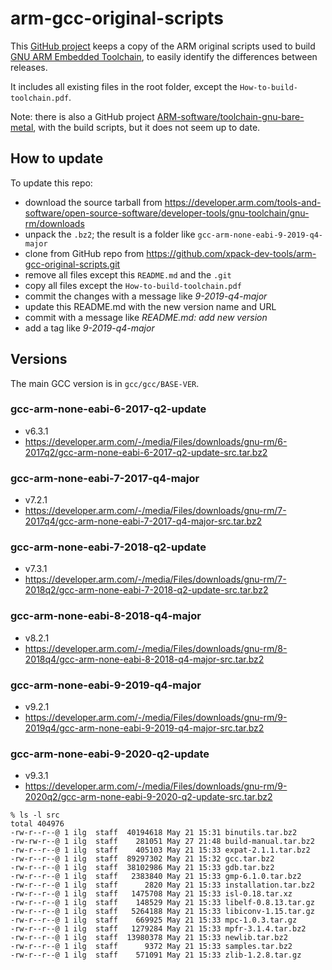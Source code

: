 # arm-gcc-original-scripts

This [GitHub project](https://github.com/xpack-dev-tools/arm-gcc-original-scripts.git)
keeps a copy of the ARM original scripts used to build
[GNU ARM Embedded Toolchain](https://developer.arm.com/open-source/gnu-toolchain/gnu-rm),
to easily identify the differences between releases.

It includes all existing files in the root folder, except the
`How-to-build-toolchain.pdf`.

Note: there is also a GitHub project
[ARM-software/toolchain-gnu-bare-metal](https://github.com/ARM-software/toolchain-gnu-bare-metal), with the build scripts, but it does not seem up
to date.

## How to update

To update this repo:

- download the source tarball from https://developer.arm.com/tools-and-software/open-source-software/developer-tools/gnu-toolchain/gnu-rm/downloads
- unpack the `.bz2`; the result is a folder like
`gcc-arm-none-eabi-9-2019-q4-major`
- clone from GitHub repo from https://github.com/xpack-dev-tools/arm-gcc-original-scripts.git
- remove all files except this `README.md` and the `.git`
- copy all files except the `How-to-build-toolchain.pdf`
- commit the changes with a message like _9-2019-q4-major_
- update this README.md with the new version name and URL
- commit with a message like _README.md: add new version_
- add a tag like _9-2019-q4-major_

## Versions

The main GCC version is in `gcc/gcc/BASE-VER`.

### gcc-arm-none-eabi-6-2017-q2-update

- v6.3.1
- https://developer.arm.com/-/media/Files/downloads/gnu-rm/6-2017q2/gcc-arm-none-eabi-6-2017-q2-update-src.tar.bz2

### gcc-arm-none-eabi-7-2017-q4-major

- v7.2.1
- https://developer.arm.com/-/media/Files/downloads/gnu-rm/7-2017q4/gcc-arm-none-eabi-7-2017-q4-major-src.tar.bz2

### gcc-arm-none-eabi-7-2018-q2-update

- v7.3.1
- https://developer.arm.com/-/media/Files/downloads/gnu-rm/7-2018q2/gcc-arm-none-eabi-7-2018-q2-update-src.tar.bz2

### gcc-arm-none-eabi-8-2018-q4-major

- v8.2.1
- https://developer.arm.com/-/media/Files/downloads/gnu-rm/8-2018q4/gcc-arm-none-eabi-8-2018-q4-major-src.tar.bz2

### gcc-arm-none-eabi-9-2019-q4-major

- v9.2.1
- https://developer.arm.com/-/media/Files/downloads/gnu-rm/9-2019q4/gcc-arm-none-eabi-9-2019-q4-major-src.tar.bz2

### gcc-arm-none-eabi-9-2020-q2-update

- v9.3.1
- https://developer.arm.com/-/media/Files/downloads/gnu-rm/9-2020q2/gcc-arm-none-eabi-9-2020-q2-update-src.tar.bz2

```
% ls -l src
total 404976
-rw-r--r--@ 1 ilg  staff  40194618 May 21 15:31 binutils.tar.bz2
-rw-rw-r--@ 1 ilg  staff    281051 May 27 21:48 build-manual.tar.bz2
-rw-r--r--@ 1 ilg  staff    405103 May 21 15:33 expat-2.1.1.tar.bz2
-rw-r--r--@ 1 ilg  staff  89297302 May 21 15:32 gcc.tar.bz2
-rw-r--r--@ 1 ilg  staff  38102986 May 21 15:33 gdb.tar.bz2
-rw-r--r--@ 1 ilg  staff   2383840 May 21 15:33 gmp-6.1.0.tar.bz2
-rw-r--r--@ 1 ilg  staff      2820 May 21 15:33 installation.tar.bz2
-rw-r--r--@ 1 ilg  staff   1475708 May 21 15:33 isl-0.18.tar.xz
-rw-r--r--@ 1 ilg  staff    148529 May 21 15:33 libelf-0.8.13.tar.gz
-rw-r--r--@ 1 ilg  staff   5264188 May 21 15:33 libiconv-1.15.tar.gz
-rw-r--r--@ 1 ilg  staff    669925 May 21 15:33 mpc-1.0.3.tar.gz
-rw-r--r--@ 1 ilg  staff   1279284 May 21 15:33 mpfr-3.1.4.tar.bz2
-rw-r--r--@ 1 ilg  staff  13980378 May 21 15:33 newlib.tar.bz2
-rw-r--r--@ 1 ilg  staff      9372 May 21 15:33 samples.tar.bz2
-rw-r--r--@ 1 ilg  staff    571091 May 21 15:33 zlib-1.2.8.tar.gz
```

